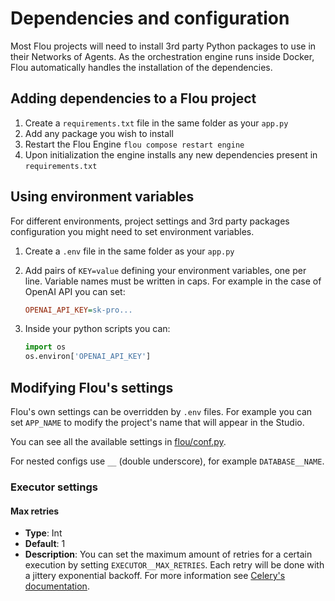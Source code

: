 # Dependencies and configuration

Most Flou projects will need to install 3rd party Python packages to use in
their Networks of Agents. As the orchestration engine runs inside Docker, Flou
automatically handles the installation of the dependencies.

## Adding dependencies to a Flou project

1. Create a `requirements.txt` file in the same folder as your `app.py`
1. Add any package you wish to install
1. Restart the Flou Engine `flou compose restart engine`
1. Upon initialization the engine installs any new dependencies present in
`requirements.txt`

## Using environment variables

For different environments, project settings and 3rd party packages
configuration you might need to set environment variables.

1. Create a `.env` file in the same folder as your `app.py`
1. Add pairs of `KEY=value` defining your environment variables, one per line.
Variable names must be written in caps.  For example in the case of OpenAI API
you can set:

    ```ini
    OPENAI_API_KEY=sk-pro...
    ```

1. Inside your python scripts you can:

    ```python
    import os
    os.environ['OPENAI_API_KEY']
    ```

## Modifying Flou's settings

Flou's own settings can be overridden by `.env` files. For example you can set
`APP_NAME` to modify the project's name that will appear in the Studio.

You can see all the available settings in
[flou/conf.py](https://github.com/flou-ai/flou/blob/main/flou/flou/conf.py).

For nested configs use `__` (double underscore), for example `DATABASE__NAME`.

<!-- 
## Using the engine Python environment in VSCode

In order to develop a Flou project in VSCode and use the Python environment with
the installed packages dependencies follow these steps:

1. Install the [Dev
Containers](https://marketplace.visualstudio.com/items?itemName=ms-vscode-remote.remote-containers)
VSCode extension
1. Press ++command+shift+p++ and select "Dev Containers: Attach to Running Container..."
1. Select the docker container that ends in `...-engine-1`
1. A new VSCode window will appear using the engine Python environment -->

### Executor settings

#### Max retries

- **Type**: Int
- **Default**: 1
- **Description**: You can set the maximum amount of retries for a certain
execution by setting `EXECUTOR__MAX_RETRIES`. Each retry will be done with a
jittery exponential backoff. For more information see [Celery's
documentation](https://docs.celeryq.dev/en/stable/userguide/tasks.html#Task.retry_backoff).
